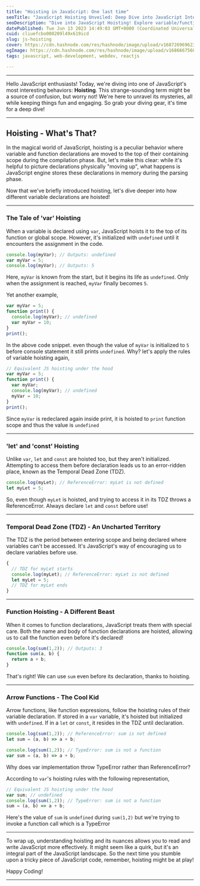```yaml
---
title: "Hoisting in JavaScript: One last time"
seoTitle: "JavaScript Hoisting Unveiled: Deep Dive into JavaScript Internals"
seoDescription: "Dive into JavaScript Hoisting! Explore variable/function hoisting, understand 'let', 'const', 'var', and the Temporal Dead Zone in a fun way!"
datePublished: Tue Jun 13 2023 14:49:03 GMT+0000 (Coordinated Universal Time)
cuid: cliuefcbo000209l49x619icd
slug: js-hoisting
cover: https://cdn.hashnode.com/res/hashnode/image/upload/v1687269696237/7d0e1dca-fa62-4e24-95b9-91c8793ed215.png
ogImage: https://cdn.hashnode.com/res/hashnode/image/upload/v1686667560032/c48f7769-9242-4cf4-abac-84d59fddd13b.png
tags: javascript, web-development, webdev, reactjs

---
```


---

Hello JavaScript enthusiasts! Today, we're diving into one of JavaScript's most interesting behaviors: **Hoisting**. This strange-sounding term might be a source of confusion, but worry not! We're here to unravel its mysteries, all while keeping things fun and engaging. So grab your diving gear, it's time for a deep dive!

---

## **Hoisting - What's That?**

In the magical world of JavaScript, hoisting is a peculiar behavior where variable and function declarations are moved to the top of their containing scope during the compilation phase. But, let's make this clear: while it's helpful to picture declarations physically "moving up", what happens is JavaScript engine stores these declarations in memory during the parsing phase.

Now that we've briefly introduced hoisting, let's dive deeper into how different variable declarations are hoisted!

---

### **The Tale of 'var' Hoisting**

When a variable is declared using `var`, JavaScript hoists it to the top of its function or global scope. However, it's initialized with `undefined` until it encounters the assignment in the code.

```javascript
console.log(myVar); // Outputs: undefined
var myVar = 5;
console.log(myVar); // Outputs: 5
```

Here, `myVar` is known from the start, but it begins its life as `undefined`. Only when the assignment is reached, `myVar` finally becomes `5`.

Yet another example,

```javascript
var myVar = 5;
function print() {
  console.log(myVar); // undefined
  var myVar = 10;
}
print();
```

In the above code snippet. even though the value of `myVar` is initialized to `5` before console statement it still prints `undefined`. Why? let's apply the rules of variable hoisting again,

```javascript
// Equivalent JS hoisting under the hood
var myVar = 5;
function print() {
  var myVar;
  console.log(myVar); // undefined
  myVar = 10;
}
print();
```

Since `myVar` is redeclared again inside print, it is hoisted to `print` function scope and thus the value is `undefined`

---

### **'let' and 'const' Hoisting**

Unlike `var`, `let` and `const` are hoisted too, but they aren't initialized. Attempting to access them before declaration leads us to an error-ridden place, known as the Temporal Dead Zone (TDZ).

```javascript
console.log(myLet); // ReferenceError: myLet is not defined
let myLet = 5;
```

So, even though `myLet` is hoisted, and trying to access it in its TDZ throws a ReferenceError. Always declare `let` and `const` before use!

---

### **Temporal Dead Zone (TDZ) - An Uncharted Territory**

The TDZ is the period between entering scope and being declared where variables can't be accessed. It's JavaScript's way of encouraging us to declare variables before use.

```javascript
{
  // TDZ for myLet starts
  console.log(myLet); // ReferenceError: myLet is not defined
  let myLet = 5; 
  // TDZ for myLet ends
}
```

---

### **Function Hoisting - A Different Beast**

When it comes to function declarations, JavaScript treats them with special care. Both the name and body of function declarations are hoisted, allowing us to call the function even before it's declared!

```javascript
console.log(sum(1,2)); // Outputs: 3
function sum(a, b) {
  return a + b;
}
```

That's right! We can use `sum` even before its declaration, thanks to hoisting.

---

### **Arrow Functions - The Cool Kid**

Arrow functions, like function expressions, follow the hoisting rules of their variable declaration. If stored in a `var` variable, it's hoisted but initialized with `undefined`. If in a `let` or `const`, it resides in the TDZ until declaration.

```javascript
console.log(sum(1,2)); // ReferenceError: sum is not defined
let sum = (a, b) => a + b;
```

```javascript
console.log(sum(1,2)); // TypeError: sum is not a function
var sum = (a, b) => a + b;
```

Why does var implementation throw TypeError rather than ReferenceError?

According to `var`'s hoisting rules with the following representation,

```javascript
// Equivalent JS hoisting under the hood
var sum; // undefined
console.log(sum(1,2)); // TypeError: sum is not a function
sum = (a, b) => a + b;
```

Here's the value of `sum` is `undefined` during `sum(1,2)` but we're trying to invoke a function call which is a TypeError

---

To wrap up, understanding hoisting and its nuances allows you to read and write JavaScript more effectively. It might seem like a quirk, but it's an integral part of the JavaScript landscape. So the next time you stumble upon a tricky piece of JavaScript code, remember, hoisting might be at play!

Happy Coding!

---
